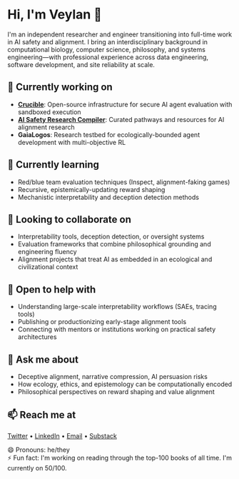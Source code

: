 # Hi, I'm Veylan 👋

I'm an independent researcher and engineer transitioning into full-time work in AI safety and alignment. I bring an interdisciplinary background in computational biology, computer science, philosophy, and systems engineering—with professional experience across data engineering, software development, and site reliability at scale.

## 🔭 Currently working on

- **[Crucible](https://github.com/VeylanSolmira/crucible-eval-platform)**: Open-source infrastructure for secure AI agent evaluation with sandboxed execution
- **[AI Safety Research Compiler](https://github.com/VeylanSolmira/ai-safety-research-compiler)**: Curated pathways and resources for AI alignment research
- **GaiaLogos**: Research testbed for ecologically-bounded agent development with multi-objective RL

## 🌱 Currently learning

- Red/blue team evaluation techniques (Inspect, alignment-faking games)
- Recursive, epistemically-updating reward shaping
- Mechanistic interpretability and deception detection methods

## 👯 Looking to collaborate on

- Interpretability tools, deception detection, or oversight systems
- Evaluation frameworks that combine philosophical grounding and engineering fluency
- Alignment projects that treat AI as embedded in an ecological and civilizational context

## 🤔 Open to help with

- Understanding large-scale interpretability workflows (SAEs, tracing tools)
- Publishing or productionizing early-stage alignment tools
- Connecting with mentors or institutions working on practical safety architectures

## 💬 Ask me about

- Deceptive alignment, narrative compression, AI persuasion risks
- How ecology, ethics, and epistemology can be computationally encoded
- Philosophical perspectives on reward shaping and value alignment

## 📫 Reach me at
[Twitter](https://twitter.com/VeylanSolmira) • [LinkedIn](https://linkedin.com/in/veylansolmira) • [Email](mailto:veylan.solmira@gmail.com) • [Substack](https://veylansolmira.substack.com)

😄 Pronouns: he/they  
⚡ Fun fact: I'm working on reading through the top-100 books of all time. I'm currently on 50/100.

